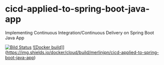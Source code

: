 # cicd-applied-to-spring-boot-java-app
Implementing Continuous Integration/Continuous Delivery on Spring Boot Java App

[![Bild Status](https://travis-ci.com/tupichkindenis/cicd-applied-to-spring-boot-java-app.svg)](https://travis-ci.com/tupichkindenis/cicd-applied-to-spring-boot-java-app)
[![Docker build]](https://img.shields.io/docker/cloud/build/merlinjpn/cicd-applied-to-spring-boot-java-app)](https://img.shields.io/docker/cloud/build/merlinjpn/cicd-applied-to-spring-boot-java-app)
